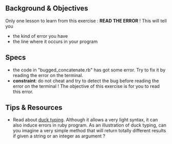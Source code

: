 ## Background & Objectives
Only one lesson to learn from this exercise : **READ THE ERROR** ! This will tell you
- the kind of error you have
- the line where it occurs in your program

## Specs
- the code in "bugged_concatenate.rb" has got some error. Try to fix it by reading the error on the terminal.
- **constraint**: do not cheat and try to detect the bug before reading the error on the terminal ! The objective of this exercise is for you to read this error.

## Tips & Resources
* Read about [duck typing](http://fr.wikipedia.org/wiki/Duck_typing). Although it allows a very light syntax, it can also induce errors in ruby program. As an illustration of duck typing, can you imagine a very simple method that will return totally different results if given a string or an integer as argument ? 

